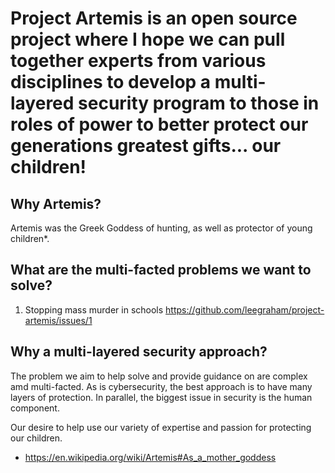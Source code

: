 # Project Artemis is an open source project where I hope we can pull together experts from various disciplines to develop a multi-layered security program to those in roles of power to better protect our generations greatest gifts... our children!


## Why Artemis?
Artemis was the Greek Goddess of hunting, as well as protector of young children*. 


## What are the multi-facted problems we want to solve?
1. Stopping mass murder in schools https://github.com/leegraham/project-artemis/issues/1


## Why a multi-layered security approach?
The problem we aim to help solve and provide guidance on are complex amd multi-facted. As is cybersecurity, the best approach is to have many layers of protection. In parallel, the biggest issue in security is the human component. 

Our desire to help use our variety of expertise and passion for protecting our children. 




* https://en.wikipedia.org/wiki/Artemis#As_a_mother_goddess
